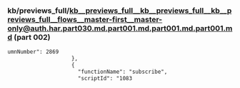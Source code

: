 ### kb/previews_full/kb__previews_full__kb__previews_full__kb__previews_full__flows__master-first__master-only@auth.har.part030.md.part001.md.part001.md.part001.md (part 002)

```md
umnNumber": 2869
                    },
                    {
                      "functionName": "subscribe",
                      "scriptId": "1083
```

```
